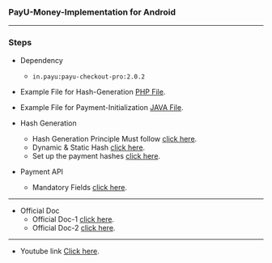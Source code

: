 
### PayU-Money-Implementation for Android
----------
### Steps
- Dependency 
  - `in.payu:payu-checkout-pro:2.0.2`
- Example File for Hash-Generation [PHP File][1].
- Example File for Payment-Initialization [JAVA File][7].
  

- Hash Generation
  - Hash Generation Principle Must follow [click here][3].
  - Dynamic & Static Hash [click here][4].
  - Set up the payment hashes [click here][5].
  
  
- Payment API 
  - Mandatory Fields [click here][5].
---------
- Official Doc 
  - Official Doc-1 [click here][8].
  - Official Doc-2 [click here][9].
---------

- Youtube link [Click here][2].

 [1]: https://github.com/saxenahysm/PayU-Money-Android-Java/blob/master/payUMoneyHashGenerater.php
 [2]: https://www.youtube.com/watch?v=GvaoZC6jMIE
 [3]: https://payumobile.gitbook.io/sdk-integration/hash-generation
 [4]: https://payumobile.gitbook.io/sdk-integration/android/payucheckoutpro/hash-details
 [5]: https://payumobile.gitbook.io/sdk-integration/android/payucheckoutpro/set-up-the-payment-hashes
 [6]: https://devguide.payu.in/api/payments/payment-api/
 [7]: https://github.com/saxenahysm/PayU-Money-Android-Java/blob/master/app/src/main/java/com/shyam/payudemo/MainActivity.java
 [8]: https://payumobile.gitbook.io/sdk-integration/android/payucheckoutpro
 [9]: https://devguide.payu.in/mobile-sdk-android/payu-checkout-pro/


